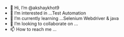- 👋 Hi, I’m @akshaykhot9
- 👀 I’m interested in ...Test Automation
- 🌱 I’m currently learning ...Selenium Webdriver & java
- 💞️ I’m looking to collaborate on ...
- 📫 How to reach me ...

<!---
akshaykhot9/akshaykhot9 is a ✨ special ✨ repository because its `README.md` (this file) appears on your GitHub profile.
You can click the Preview link to take a look at your changes.
--->
